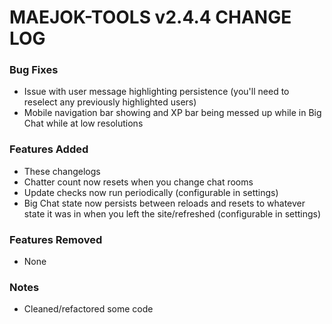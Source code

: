 # MAEJOK-TOOLS v2.4.4 CHANGE LOG

### Bug Fixes
 - Issue with user message highlighting persistence (you'll need to reselect any previously highlighted users)
 - Mobile navigation bar showing and XP bar being messed up while in Big Chat while at low resolutions

### Features Added
 - These changelogs
 - Chatter count now resets when you change chat rooms
 - Update checks now run periodically (configurable in settings)
 - Big Chat state now persists between reloads and resets to whatever state it was in when you left the site/refreshed (configurable in settings)


 ### Features Removed
 - None

### Notes
 - Cleaned/refactored some code
